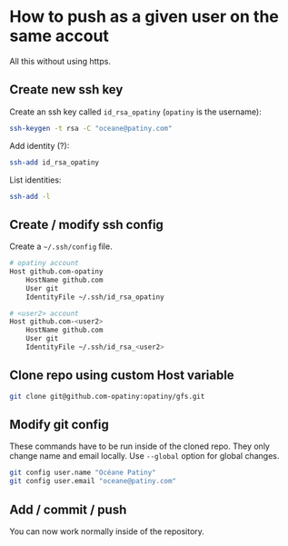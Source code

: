 # How to push as a given user on the same accout

All this without using https.

## Create new ssh key

Create an ssh key called `id_rsa_opatiny` (`opatiny` is the username):

```bash
ssh-keygen -t rsa -C "oceane@patiny.com"
```

Add identity (?):

```bash
ssh-add id_rsa_opatiny
```

List identities:

```bash
ssh-add -l
```

## Create / modify ssh config

Create a `~/.ssh/config` file.

```bash
# opatiny account
Host github.com-opatiny
	HostName github.com
	User git
	IdentityFile ~/.ssh/id_rsa_opatiny

# <user2> account
Host github.com-<user2>
	HostName github.com
	User git
	IdentityFile ~/.ssh/id_rsa_<user2>
```

## Clone repo using custom Host variable

```bash
git clone git@github.com-opatiny:opatiny/gfs.git
```

## Modify git config

These commands have to be run inside of the cloned repo. They only change name and email locally. Use `--global` option for global changes.

```bash
git config user.name "Océane Patiny"
git config user.email "oceane@patiny.com"
```

## Add / commit / push

You can now work normally inside of the repository.

